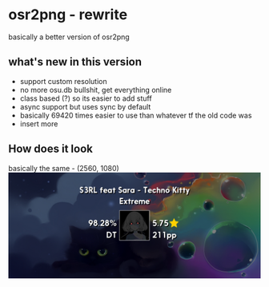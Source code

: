 # osr2png - rewrite
basically a better version of osr2png

## what's new in this version
* support custom resolution 
* no more osu.db bullshit, get everything online
* class based (?) so its easier to add stuff 
* async support but uses sync by default
* basically 69420 times easier to use than whatever tf the old code was
* insert more

## How does it look
basically the same - (2560, 1080)
![ee](res/sample.png)